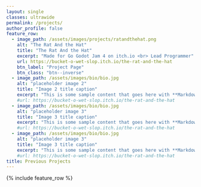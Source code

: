 ```yaml
---
layout: single
classes: ultrawide
permalink: /projects/
author_profile: false
feature_row:
  - image_path: /assets/images/projects/ratandthehat.png
    alt: "The Rat And the Hat"
    title: "The Rat And the Hat"
    excerpt: "Made for Go Godot Jam 4 on itch.io <br> Lead Programmer"
    url: https://bucket-o-wet-slop.itch.io/the-rat-and-the-hat
    btn_label: "Project Page"
    btn_class: "btn--inverse"
  - image_path: /assets/images/bio/bio.jpg
    alt: "placeholder image 2"
    title: "Image 2 title caption"
    excerpt: "This is some sample content that goes here with **Markdown** formatting."
    #url: https://bucket-o-wet-slop.itch.io/the-rat-and-the-hat
  - image_path: /assets/images/bio/bio.jpg
    alt: "placeholder image 3"
    title: "Image 3 title caption"
    excerpt: "This is some sample content that goes here with **Markdown** formatting."
    #url: https://bucket-o-wet-slop.itch.io/the-rat-and-the-hat
  - image_path: /assets/images/bio/bio.jpg
    alt: "placeholder image 3"
    title: "Image 3 title caption"
    excerpt: "This is some sample content that goes here with **Markdown** formatting."
    #url: https://bucket-o-wet-slop.itch.io/the-rat-and-the-hat
title: Previous Projects
---
```


{% include feature_row %}
